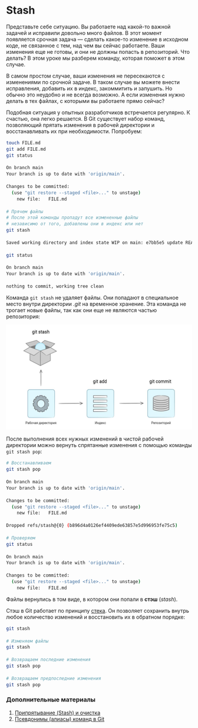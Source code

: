 # Stash

Представьте себе ситуацию. Вы работаете над какой-то важной задачей и исправили довольно много файлов. В этот момент появляется срочная задача — сделать какое-то изменение в исходном коде, не связанное с тем, над чем вы сейчас работаете. Ваши изменения еще не готовы, и они не должны попасть в репозиторий. Что делать? В этом уроке мы разберем команду, которая поможет в этом случае.

В самом простом случае, ваши изменения не пересекаются с изменениями по срочной задаче. В таком случае вы можете внести исправления, добавить их в индекс, закоммитить и запушить. Но обычно это неудобно и не всегда возможно. А если изменения нужно делать в тех файлах, с которыми вы работаете прямо сейчас?

Подобная ситуация у опытных разработчиков встречается регулярно. К счастью, она легко решается. В Git существует набор команд, позволяющий прятать изменения в рабочей директории и восстанавливать их при необходимости. Попробуем:

```bash
touch FILE.md
git add FILE.md
git status

On branch main
Your branch is up to date with 'origin/main'.

Changes to be committed:
  (use "git restore --staged <file>..." to unstage)
    new file:   FILE.md

# Прячем файлы
# После этой команды пропадут все измененные файлы
# независимо от того, добавлены они в индекс или нет
git stash

Saved working directory and index state WIP on main: e7bb5e5 update README.md

git status

On branch main
Your branch is up to date with 'origin/main'.

nothing to commit, working tree clean
```

Команда ```git stash``` не удаляет файлы. Они попадают в специальное место внутри директории *.git* на временное хранение. Эта команда не трогает новые файлы, так как они еще не являются частью репозитория:

![Git Stash](../images/git/image_14_1.jpeg)

После выполнения всех нужных изменений в чистой рабочей директории можно вернуть спрятанные изменения с помощью команды ```git stash pop```:

```bash
# Восстанавливаем
git stash pop

On branch main
Your branch is up to date with 'origin/main'.

Changes to be committed:
  (use "git restore --staged <file>..." to unstage)
    new file:   FILE.md

Dropped refs/stash@{0} (b896d4a0126ef4409ede63857e5d996953fe75c5)

# Проверяем
git status

On branch main
Your branch is up to date with 'origin/main'.

Changes to be committed:
  (use "git restore --staged <file>..." to unstage)
    new file:   FILE.md
```

Файлы вернулись в том виде, в котором они попали в **стэш** (*stash*).

Стэш в Git работает по принципу [стека](https://ru.wikipedia.org/wiki/Стек). Он позволяет сохранить внутрь любое количество изменений и восстановить их в обратном порядке:

```bash
git stash

# Изменяем файлы
git stash

# Возвращаем последние изменения
git stash pop

# Возвращаем предпоследние изменения
git stash pop
```

### Дополнительные материалы

1. [Припрятывание (Stash) и очистка](https://git-scm.com/book/ru/v2/Инструменты-Git-Припрятывание-и-очистка)
2. [Псевдонимы (алиасы) команд в Git](https://git-scm.com/book/ru/v2/Основы-Git-Псевдонимы-в-Git)